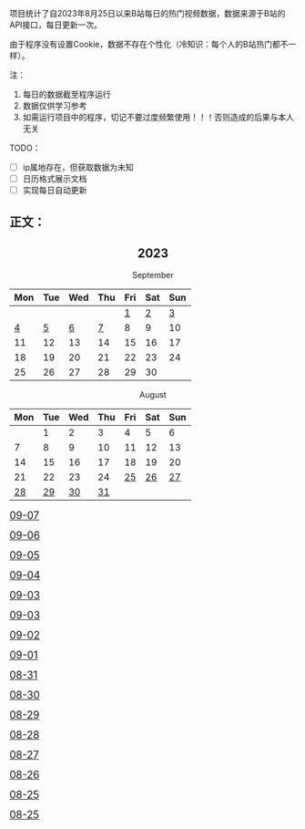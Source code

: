 项目统计了自2023年8月25日以来B站每日的热门视频数据，数据来源于B站的API接口，每日更新一次。

由于程序没有设置Cookie，数据不存在个性化（冷知识：每个人的B站热门都不一样）。

注：
1. 每日的数据截至程序运行
2. 数据仅供学习参考
3. 如需运行项目中的程序，切记不要过度频繁使用！！！否则造成的后果与本人无关

TODO：
- [ ] ip属地存在，但获取数据为未知
- [ ] 日历格式展示文档
- [ ] 实现每日自动更新

## 正文：

<h2 align="center"> 2023 </h2>

<p align="center">
	September
</p>

<p align="center">

| Mon | Tue | Wed | Thu | Fri | Sat | Sun |
| --- | --- | --- | --- | --- | --- | --- |
|    |    |    |    | [ 1 ](dailyData/2023/09/01/statistic.md)| [ 2 ](dailyData/2023/09/02/statistic.md)| [ 3 ](dailyData/2023/09/03/statistic.md)|
| [ 4 ](dailyData/2023/09/04/statistic.md)| [ 5 ](dailyData/2023/09/05/statistic.md)| [ 6 ](dailyData/2023/09/06/statistic.md)| [ 7 ](dailyData/2023/09/07/statistic.md)|  8 |  9 | 10 |
| 11 | 12 | 13 | 14 | 15 | 16 | 17 |
| 18 | 19 | 20 | 21 | 22 | 23 | 24 |
| 25 | 26 | 27 | 28 | 29 | 30 |    |
</p>

<p align="center">
    August
</p>

<p align="center">

| Mon | Tue | Wed | Thu | Fri | Sat | Sun |
| --- | --- | --- | --- | --- | --- | --- |
|    |  1 |  2 |  3 |  4 |  5 |  6 |
|  7 |  8 |  9 | 10 | 11 | 12 | 13 |
| 14 | 15 | 16 | 17 | 18 | 19 | 20 |
| 21 | 22 | 23 | 24 |[ 25 ](dailyData/2023/08/25/statistic.md)|[ 26 ](dailyData/2023/08/26/statistic.md)|[ 27 ](dailyData/2023/08/27/statistic.md)|
|[ 28 ](dailyData/2023/08/28/statistic.md)|[ 29 ](dailyData/2023/08/29/statistic.md)|[ 30 ](dailyData/2023/08/30/statistic.md)|[ 31 ](dailyData/2023/08/31/statistic.md)|    |    |    |
</p>

<font size="4">[09-07](dailyData/2023/09/07/statistic.md)</font>

<font size="4">[09-06](dailyData/2023/09/06/statistic.md)</font>

<font size="4">[09-05](dailyData/2023/09/05/statistic.md)</font>

<font size="4">[09-04](dailyData/2023/09/04/statistic.md)</font>

<font size="4">[09-03](dailyData/2023/09/03/statistic.md)</font>

<font size="4">[09-03](dailyData/2023/09/03/statistic.md)</font>

<font size="4">[09-02](dailyData/2023/09/02/statistic.md)</font>

<font size="4">[09-01](dailyData/2023/09/01/statistic.md)</font>

<font size="4">[08-31](dailyData/2023/08/31/statistic.md)</font>

<font size="4">[08-30](dailyData/2023/08/30/statistic.md)</font>

<font size="4">[08-29](dailyData/2023/08/29/statistic.md)</font>

<font size="4">[08-28](dailyData/2023/08/28/statistic.md)</font>

<font size="4">[08-27](dailyData/2023/08/27/statistic.md)</font>

<font size="4">[08-26](dailyData/2023/08/26/statistic.md)</font>

<font size="4">[08-25](dailyData/2023/08/25/statistic.md)</font>

<font size="4">[08-25](dailyData/2023/08/25/statistic.md)</font>

